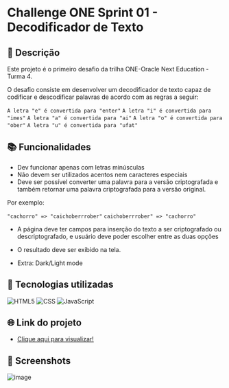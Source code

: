 # Challenge ONE Sprint 01 - Decodificador de Texto

## 📝 Descrição

Este projeto é o primeiro desafio da trilha ONE-Oracle Next Education - Turma 4.

O desafio consiste em desenvolver um decodificador de texto capaz de codificar e descodificar palavras de acordo com as regras a seguir:

`A letra "e" é convertida para "enter"`
`A letra "i" é convertida para "imes"`
`A letra "a" é convertida para "ai"`
`A letra "o" é convertida para "ober"`
`A letra "u" é convertida para "ufat"`

## 📚 Funcionalidades

- Dev funcionar apenas com letras minúsculas
- Não devem ser utilizados acentos nem caracteres especiais
- Deve ser possível converter uma palavra para a versão criptografada e também retornar uma palavra criptografada para a versão original.

Por exemplo:

`"cachorro" => "caichoberrrober"`
`caichoberrrober" => "cachorro"`

- A página deve ter campos para inserção do texto a ser criptografado ou descriptografado, e usuário deve poder escolher entre as duas opções
- O resultado deve ser exibido na tela.

- Extra: Dark/Light mode

## 🔧 Tecnologias utilizadas

![HTML5](https://img.shields.io/badge/html5-%23E34F26.svg?style=for-the-badge&logo=html5&logoColor=white)
![CSS](https://img.shields.io/badge/-CSS-blue)
![JavaScript](https://img.shields.io/badge/javascript-%23323330.svg?style=for-the-badge&logo=javascript&logoColor=%23F7DF1E)

## 🌐 Link do projeto

- [Clique aqui para visualizar!](https://)

## 📸 Screenshots

![image](/)